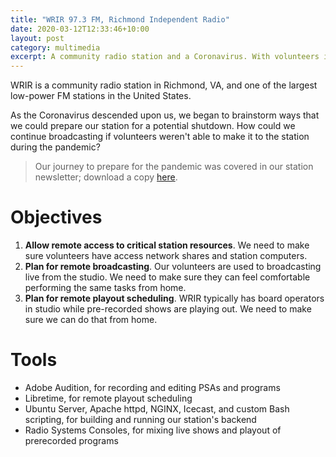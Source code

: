 ```yaml
---
title: "WRIR 97.3 FM, Richmond Independent Radio"
date: 2020-03-12T12:33:46+10:00
layout: post
category: multimedia
excerpt: A community radio station and a Coronavirus. With volunteers in quarantine, how could we stay on the air? It's quite simple, really.
---
```


WRIR is a community radio station in Richmond, VA, and one of the largest low-power FM stations
in the United States.

As the Coronavirus descended upon us, we began to brainstorm ways that we could prepare our
station for a potential shutdown. How could we continue broadcasting if volunteers weren't 
able to make it to the station during the pandemic?

> Our journey to prepare for the pandemic was covered in our station newsletter; download a
copy [here](/assets/pdfs/WRIR-Goes-Remote.pdf).

# Objectives

1. **Allow remote access to critical station resources**. We need to make sure volunteers have access network shares and station computers.
2. **Plan for remote broadcasting**. Our volunteers are used to broadcasting live from the studio. We need to make sure they can feel comfortable performing the same tasks from home.
3. **Plan for remote playout scheduling**. WRIR typically has board operators in studio while pre-recorded shows are playing out. We need to make sure we can do that from home.

# Tools

- Adobe Audition, for recording and editing PSAs and programs
- Libretime, for remote playout scheduling
- Ubuntu Server, Apache httpd, NGINX, Icecast, and custom Bash scripting, for building and running our station's backend
- Radio Systems Consoles, for mixing live shows and playout of prerecorded programs